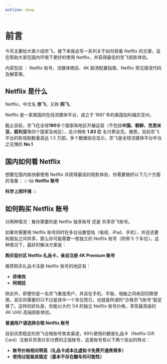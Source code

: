 ```yaml
---
outline: deep
---
```


# 前言

今天主要给大家介绍奈飞，接下来我会写一系列关于如何观看 Netflix 的文章，旨在帮助大家在国内环境下更好的使用 Netflix，并获得最佳的奈飞观影体验。

内容包括 ： Netflix 账号、流媒体商店、4K 超清配置指南、Netflix 常见错误代码及解答等。

## Netflix 是什么

Netflix，中文名 **奈飞**，又称 **网飞**。

Netflix 是一家美国的在线流媒体平台，成立于 1997 年的美国加利福尼亚州。

截止目前，奈飞在全球**190**多个国家和地区开展运营（不包括**中国、朝鲜、克里米亚、叙利亚**等四个国家及地区），总计拥有 **1.83 亿** 名付费会员。据悉，目前奈飞平台的影视剧数量高达 1.3 万部。多个数据综合显示，奈飞是全球流媒体平台中当之无愧的 **No.1**

## 国内如何看 Netflix

想要在国内愉快都使用 Netflix 并获得最佳的观影体验，你需要做好以下几个方面的准备：
::: tip
**Netflix 账号**

**科学上网环境**
:::

## 如何购买 Netflix 账号

分两种情况：看你需要的是 Netflix 独享账号 还是 共享奈飞账号。

如果你需要用 Netflix 账号同时在多台设置登陆（电视、iPad、手机），并且还要和朋友之间共享，那么你可能需要一枚独立的 Netflix 账号（附带 5 个车位）。这种情况下，最好的解决方案是：

**购买低价区 Netflix 礼品卡，亲自注册 4K Premium 账号**

推荐购买礼品卡注册 Netflix 账号的地区有：

- **菲律宾**
- **阿根廷**

除此外，即便你是一名奈飞重度用户，并且在手机、平板、电脑之间来回切换使用，其实你需要的只不过是其中一个车位而已，也就是所谓的“合租奈飞账号”就足够了。这样的好处是，你能以大约 1/4 的独立 Netflix 账号价格，享受最高级的 4K UHD 高端观影体验。

**普通用户请选择合租 Netflix 账号**

目前优质稳定的奈飞合租账号售卖渠道，99%使用的都是礼品卡（Netflix Gift Card）注册并货真价实付费的正版账号，这类账号有以下两个突出的特点：

- **账号价格相对稍高（礼品卡成本比虚拟卡免费开通贵得多）**
- **使用过程极其稳定（基本不存在翻车的可能性）**
